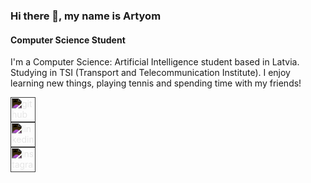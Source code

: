### Hi there 👋, my name is Artyom
#### Computer Science Student
I'm a Computer Science: Artificial Intelligence student based in Latvia. Studying in TSI (Transport and Telecommunication Institute). I enjoy learning new things, playing tennis and spending time with my friends! 

[<img src='https://cdn.jsdelivr.net/npm/simple-icons@3.0.1/icons/github.svg' alt='github' height='40' style='filter: invert(100%)' >](https://github.com/GGHF1)  
[<img src='https://cdn.jsdelivr.net/npm/simple-icons@3.0.1/icons/linkedin.svg' alt='linkedin' height='40' style='filter: invert(100%)' >](https://www.linkedin.com/in/artyom-aleksandrov-0b10b7285/)  
[<img src='https://cdn.jsdelivr.net/npm/simple-icons@3.0.1/icons/instagram.svg' alt='instagram' height='40' style='filter: invert(100%)' >](https://www.instagram.com/artem.al_/)   

